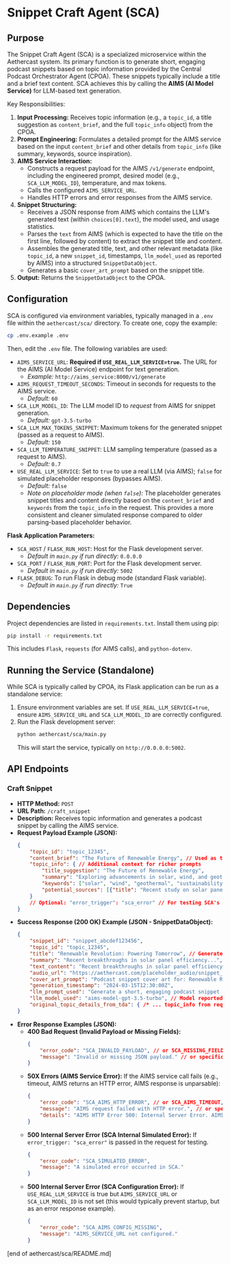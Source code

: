 # Snippet Craft Agent (SCA)

## Purpose

The Snippet Craft Agent (SCA) is a specialized microservice within the Aethercast system. Its primary function is to generate short, engaging podcast snippets based on topic information provided by the Central Podcast Orchestrator Agent (CPOA). These snippets typically include a title and a brief text content. SCA achieves this by calling the **AIMS (AI Model Service)** for LLM-based text generation.

Key Responsibilities:

1.  **Input Processing:** Receives topic information (e.g., a `topic_id`, a title suggestion as `content_brief`, and the full `topic_info` object) from the CPOA.
2.  **Prompt Engineering:** Formulates a detailed prompt for the AIMS service based on the input `content_brief` and other details from `topic_info` (like summary, keywords, source inspiration).
3.  **AIMS Service Interaction:**
    *   Constructs a request payload for the AIMS `/v1/generate` endpoint, including the engineered prompt, desired model (e.g., `SCA_LLM_MODEL_ID`), temperature, and max tokens.
    *   Calls the configured `AIMS_SERVICE_URL`.
    *   Handles HTTP errors and error responses from the AIMS service.
4.  **Snippet Structuring:**
    *   Receives a JSON response from AIMS which contains the LLM's generated text (within `choices[0].text`), the model used, and usage statistics.
    *   Parses the `text` from AIMS (which is expected to have the title on the first line, followed by content) to extract the snippet title and content.
    *   Assembles the generated title, text, and other relevant metadata (like `topic_id`, a new `snippet_id`, timestamps, `llm_model_used` as reported by AIMS) into a structured `SnippetDataObject`.
    *   Generates a basic `cover_art_prompt` based on the snippet title.
5.  **Output:** Returns the `SnippetDataObject` to the CPOA.

## Configuration

SCA is configured via environment variables, typically managed in a `.env` file within the `aethercast/sca/` directory. To create one, copy the example:

```bash
cp .env.example .env
```

Then, edit the `.env` file. The following variables are used:

-   `AIMS_SERVICE_URL`: **Required if `USE_REAL_LLM_SERVICE=true`.** The URL for the AIMS (AI Model Service) endpoint for text generation.
    -   *Example:* `http://aims_service:8000/v1/generate`
-   `AIMS_REQUEST_TIMEOUT_SECONDS`: Timeout in seconds for requests to the AIMS service.
    -   *Default:* `60`
-   `SCA_LLM_MODEL_ID`: The LLM model ID to *request* from AIMS for snippet generation.
    -   *Default:* `gpt-3.5-turbo`
-   `SCA_LLM_MAX_TOKENS_SNIPPET`: Maximum tokens for the generated snippet (passed as a request to AIMS).
    -   *Default:* `150`
-   `SCA_LLM_TEMPERATURE_SNIPPET`: LLM sampling temperature (passed as a request to AIMS).
    -   *Default:* `0.7`
-   `USE_REAL_LLM_SERVICE`: Set to `true` to use a real LLM (via AIMS); `false` for simulated placeholder responses (bypasses AIMS).
    -   *Default:* `false`
    -   *Note on placeholder mode (when `false`):* The placeholder generates snippet titles and content directly based on the `content_brief` and `keywords` from the `topic_info` in the request. This provides a more consistent and cleaner simulated response compared to older parsing-based placeholder behavior.

**Flask Application Parameters:**
-   `SCA_HOST` / `FLASK_RUN_HOST`: Host for the Flask development server.
    -   *Default in `main.py` if run directly:* `0.0.0.0`
-   `SCA_PORT` / `FLASK_RUN_PORT`: Port for the Flask development server.
    -   *Default in `main.py` if run directly:* `5002`
-   `FLASK_DEBUG`: To run Flask in debug mode (standard Flask variable).
    -   *Default in `main.py` if run directly:* `True`

## Dependencies

Project dependencies are listed in `requirements.txt`. Install them using pip:

```bash
pip install -r requirements.txt
```
This includes `Flask`, `requests` (for AIMS calls), and `python-dotenv`.

## Running the Service (Standalone)

While SCA is typically called by CPOA, its Flask application can be run as a standalone service:

1.  Ensure environment variables are set. If `USE_REAL_LLM_SERVICE=true`, ensure `AIMS_SERVICE_URL` and `SCA_LLM_MODEL_ID` are correctly configured.
2.  Run the Flask development server:
    ```bash
    python aethercast/sca/main.py
    ```
    This will start the service, typically on `http://0.0.0.0:5002`.

## API Endpoints

### Craft Snippet

-   **HTTP Method:** `POST`
-   **URL Path:** `/craft_snippet`
-   **Description:** Receives topic information and generates a podcast snippet by calling the AIMS service.
-   **Request Payload Example (JSON):**
    ```json
    {
        "topic_id": "topic_12345",
        "content_brief": "The Future of Renewable Energy", // Used as the main subject for the prompt
        "topic_info": { // Additional context for richer prompts
            "title_suggestion": "The Future of Renewable Energy",
            "summary": "Exploring advancements in solar, wind, and geothermal power.",
            "keywords": ["solar", "wind", "geothermal", "sustainability"],
            "potential_sources": [{"title": "Recent study on solar panel efficiency"}]
        }
        // Optional: "error_trigger": "sca_error" // For testing SCA's internal error handling
    }
    ```
-   **Success Response (200 OK) Example (JSON - SnippetDataObject):**
    ```json
    {
        "snippet_id": "snippet_abcdef123456",
        "topic_id": "topic_12345",
        "title": "Renewable Revolution: Powering Tomorrow", // Generated by LLM via AIMS
        "summary": "Recent breakthroughs in solar panel efficiency...", // Generated by LLM via AIMS
        "text_content": "Recent breakthroughs in solar panel efficiency...", // Same as summary for now
        "audio_url": "https://aethercast.com/placeholder_audio/snippet_abcdef123456.mp3",
        "cover_art_prompt": "Podcast snippet cover art for: Renewable Revolution: Powering Tomorrow",
        "generation_timestamp": "2024-03-15T12:30:00Z",
        "llm_prompt_used": "Generate a short, engaging podcast snippet title and content...", // The prompt SCA sent to AIMS
        "llm_model_used": "aims-model-gpt-3.5-turbo", // Model reported by AIMS
        "original_topic_details_from_tda": { /* ... topic_info from request ... */ }
    }
    ```
-   **Error Response Examples (JSON):**
    -   **400 Bad Request (Invalid Payload or Missing Fields):**
        ```json
        {
            "error_code": "SCA_INVALID_PAYLOAD", // or SCA_MISSING_FIELDS
            "message": "Invalid or missing JSON payload." // or specific missing fields message
        }
        ```
    -   **50X Errors (AIMS Service Error):**
        If the AIMS service call fails (e.g., timeout, AIMS returns an HTTP error, AIMS response is unparsable):
        ```json
        {
            "error_code": "SCA_AIMS_HTTP_ERROR", // or SCA_AIMS_TIMEOUT, SCA_AIMS_BAD_RESPONSE_STRUCTURE etc.
            "message": "AIMS request failed with HTTP error.", // or specific error from AIMS interaction
            "details": "AIMS HTTP Error 500: Internal Server Error. AIMS Service Msg: {...}" // Details from AIMS if available
        }
        ```
    -   **500 Internal Server Error (SCA Internal Simulated Error):**
        If `error_trigger: "sca_error"` is passed in the request for testing.
        ```json
        {
            "error_code": "SCA_SIMULATED_ERROR",
            "message": "A simulated error occurred in SCA."
        }
        ```
    -   **500 Internal Server Error (SCA Configuration Error):**
        If `USE_REAL_LLM_SERVICE` is true but `AIMS_SERVICE_URL` or `SCA_LLM_MODEL_ID` is not set (this would typically prevent startup, but as an error response example).
        ```json
        {
            "error_code": "SCA_AIMS_CONFIG_MISSING",
            "message": "AIMS_SERVICE_URL not configured."
        }
        ```

[end of aethercast/sca/README.md]
